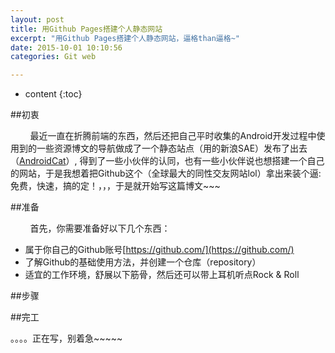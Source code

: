 ```yaml
---
layout: post
title: 用Github Pages搭建个人静态网站
excerpt: "用Github Pages搭建个人静态网站，逼格than逼格~"
date: 2015-10-01 10:10:56
categories: Git web

---
```



* content
{:toc}




##初衷

&nbsp;&nbsp;&nbsp;&nbsp;&nbsp;&nbsp;&nbsp; 
最近一直在折腾前端的东西，然后还把自己平时收集的Android开发过程中使用到的一些资源博文的导航做成了一个静态站点（用的新浪SAE）发布了出去（[AndroidCat](http://www.androidcat.com/)）, 得到了一些小伙伴的认同，也有一些小伙伴说也想搭建一个自己的网站，于是我想着把Github这个（全球最大的同性交友网站lol）拿出来装个逼:免费，快速，搞的定！，，，于是就开始写这篇博文~~~


##准备


&nbsp;&nbsp;&nbsp;&nbsp;&nbsp;&nbsp;&nbsp; 
首先，你需要准备好以下几个东西：
- 属于你自己的Github账号[https://github.com/](https://github.com/)
- 了解Github的基础使用方法，并创建一个仓库（repository）
- 适宜的工作环境，舒展以下筋骨，然后还可以带上耳机听点Rock & Roll


##步骤


##完工




。。。。正在写，别着急~~~~~